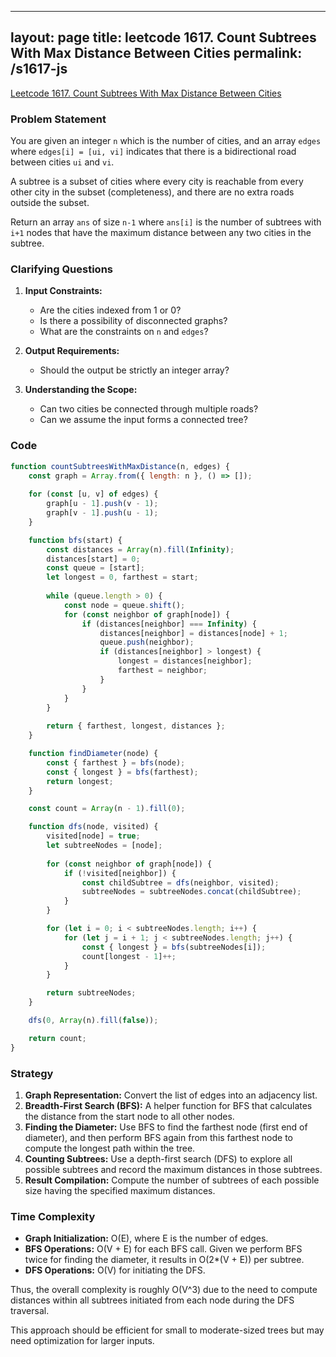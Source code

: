 
---
layout: page
title: leetcode 1617. Count Subtrees With Max Distance Between Cities
permalink: /s1617-js
---
[Leetcode 1617. Count Subtrees With Max Distance Between Cities](https://algoadvance.github.io/algoadvance/l1617)
### Problem Statement

You are given an integer `n` which is the number of cities, and an array `edges` where `edges[i] = [ui, vi]` indicates that there is a bidirectional road between cities `ui` and `vi`.

A subtree is a subset of cities where every city is reachable from every other city in the subset (completeness), and there are no extra roads outside the subset.

Return an array `ans` of size `n-1` where `ans[i]` is the number of subtrees with `i+1` nodes that have the maximum distance between any two cities in the subtree.

### Clarifying Questions

1. **Input Constraints:**
   - Are the cities indexed from 1 or 0?
   - Is there a possibility of disconnected graphs?
   - What are the constraints on `n` and `edges`?

2. **Output Requirements:**
   - Should the output be strictly an integer array?

3. **Understanding the Scope:**
   - Can two cities be connected through multiple roads?
   - Can we assume the input forms a connected tree?

### Code

```javascript
function countSubtreesWithMaxDistance(n, edges) {
    const graph = Array.from({ length: n }, () => []);
    
    for (const [u, v] of edges) {
        graph[u - 1].push(v - 1);
        graph[v - 1].push(u - 1);
    }

    function bfs(start) {
        const distances = Array(n).fill(Infinity);
        distances[start] = 0;
        const queue = [start];
        let longest = 0, farthest = start;
        
        while (queue.length > 0) {
            const node = queue.shift();
            for (const neighbor of graph[node]) {
                if (distances[neighbor] === Infinity) {
                    distances[neighbor] = distances[node] + 1;
                    queue.push(neighbor);
                    if (distances[neighbor] > longest) {
                        longest = distances[neighbor];
                        farthest = neighbor;
                    }
                }
            }
        }
        
        return { farthest, longest, distances };
    }

    function findDiameter(node) {
        const { farthest } = bfs(node);
        const { longest } = bfs(farthest);
        return longest;
    }

    const count = Array(n - 1).fill(0);

    function dfs(node, visited) {
        visited[node] = true;
        let subtreeNodes = [node];
        
        for (const neighbor of graph[node]) {
            if (!visited[neighbor]) {
                const childSubtree = dfs(neighbor, visited);
                subtreeNodes = subtreeNodes.concat(childSubtree);
            }
        }

        for (let i = 0; i < subtreeNodes.length; i++) {
            for (let j = i + 1; j < subtreeNodes.length; j++) {
                const { longest } = bfs(subtreeNodes[i]);
                count[longest - 1]++;
            }
        }

        return subtreeNodes;
    }

    dfs(0, Array(n).fill(false));

    return count;
}
```

### Strategy

1. **Graph Representation:** Convert the list of edges into an adjacency list.
2. **Breadth-First Search (BFS):** A helper function for BFS that calculates the distance from the start node to all other nodes.
3. **Finding the Diameter:** Use BFS to find the farthest node (first end of diameter), and then perform BFS again from this farthest node to compute the longest path within the tree.
4. **Counting Subtrees:** Use a depth-first search (DFS) to explore all possible subtrees and record the maximum distances in those subtrees.
5. **Result Compilation:** Compute the number of subtrees of each possible size having the specified maximum distances.

### Time Complexity

- **Graph Initialization:** O(E), where E is the number of edges.
- **BFS Operations:** O(V + E) for each BFS call. Given we perform BFS twice for finding the diameter, it results in O(2*(V + E)) per subtree.
- **DFS Operations:** O(V) for initiating the DFS.

Thus, the overall complexity is roughly O(V^3) due to the need to compute distances within all subtrees initiated from each node during the DFS traversal.

This approach should be efficient for small to moderate-sized trees but may need optimization for larger inputs.